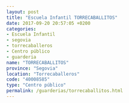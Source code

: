 ```yaml
---
layout: post
title: "Escuela Infantil TORRECABALLITOS"
date: 2017-09-20 20:57:05 +0200
categories:
- Escuela Infantil
- segovia
- torrecaballeros
- Centro público
- guarderia
name: "TORRECABALLITOS"
province: "Segovia"
location: "Torrecaballeros"
code: "40008585"
type: "Centro público"
permalink: /guarderias/torrecaballitos.html
---
```

